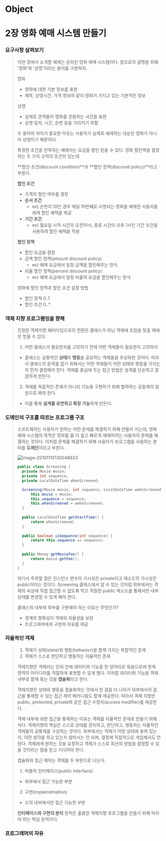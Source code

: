 # Object



# 2장 영화 예매 시스템  만들기



### 요구사항  살펴보기

>이번 장에서 소개할 예제는 온라인 영화 예매 시스템이다. 앞으로의 설명을 위해 '영화'와 '상영'이라는 용어를 구분하자.
>
>영화 
>
>- 영화에 대한 기본 정보를 표현
>  - 제목, 상영시간, 가격 정보와 같이 영화가 가지고 있는 기본적인 정보
>
>상영
>
>- 실제로 관객들이 영화를 관람하는 사건을 표현
>  - 상영 일자, 시간, 순번 등을 가리키기 위함
>
>두 용어의 차이가 중요한 이유는 사용자가 실제로 예매하는 대상은 영화가 아니라 상영이기 때문이다.
>
>특정한 조건을 만족하는 예매자는 요금을 할인 받을 수 있다. 영화 할인액을 결정하는 두 가지 규칙이 조건이 있는데
>
>**할인 조건(discount condition)**과 **할인 정책(discount policy)**라고 부른다.
>
>**할인 조건**
>
>- 가격의 할인 여부를 결정
>  - **순서 조건**
>    - ex) 순번이 10인 경우 매일 10번째로 사영되는 영화를 예매한 사용자들에게 할인 혜택을 제공
>  - **기간 조건**
>    - ex) 월요일 시작 시간이 오전10시, 종료 시간이 오후 1시인 기간 조건을 사용하여 할인 혜택을 적용
>
>**할인 정책**
>
>- 할인 요금을 결정
>  - 금액 할인 정책(amount discount policy)
>    - ex) 예매 요금에서 일정 금액을 할인해주는 방식
>  - 비율 할인 정책(percent discount policy)
>    - ex) 예매 요금에서 일정 비율의 요금을 할인해주는 방식
>
>영화에 할인 정책과 할인 조건 설정 방법
>
>- 할인 정책 0..1
>- 할인 조건 0..*
>



### 객체 지향 프로그램밍을 향해

>진정한 객체지향 패러다임으로의 전환은 클래스가 아닌 객체에 초점을 맞출 때에만 얻을 수 있다.
>
>1. 어떤 클래스가 필요한지를 고민하기 전에 어떤 객체들이 필요한지 고민하라
>  - 클래스는 공통적인 **상태**와 **행동**을 공유하는 객체들을 추상화한 것이다. 따라서 클래스의 윤곽을 잡기 위해서는 어떤 객체들이 어떤 상태와 행동을 가지는지 먼저 결정해야 한다. 객체를 중심에 두는 접근 방법은 설계를 단순하고 깔끔하게 만든다.
>
>2. 객체를 독립적인 존재가 아니라 기능을 구현하기 위해 협력하는 공동체의 일원으로 봐야 한다.
>  - 이를 통해 **설계를 유연하고 확장 가능**하게 만든다.
>



### 도메인의 구조를 따르는 프로그램 구조

>소프트웨어는 사용자가 원하는 어떤 문제를 해결하기 위해 만들어 지는데, 영화 예매 시스템의 목적은 영화를 좀 더 쉽고 빠르게 예매하려는 사용자의 문제를 해결하는 것이다. 이처럼 문제를 해결하기 위해 사용자가 프로그램을 사용하는 분야를 **도메인**이라고 부른다.
>
>![image-20191110130048833](C:\Users\JEONGMIN\AppData\Roaming\Typora\typora-user-images\image-20191110130048833.png)
>
>
>
>```java
>public class Screening {
>	private Movie movie;
>	private int sequence;
>	private LocalDateTime whenScreened;
>
>	Screening(Movie movie, int sequence, LocalDateTime wehnScreened) {
>		this.movie = movie;
>		this.sequence = sequence;
>		this.whenScreened = wehnScreened;
>	}
>	
>	public LocalDateTime getStartTime() {
>		return whenScreened;
>	}
>	
>	public boolean isSequence(int sequence) {
>		return this.sequence == sequence;
>	}
>	
>	public Money getMovieFee() {
>		return movie.getFee();
>	}
>}
>```
>
>여기서 주목할 점은 인스턴스 변수의 가시성은 private이고 메소드의 가시성은 public이라는 것이다.
>Screening 클래스에서 알 수 있는 것처럼 외부에서는 객체의 속성에 직접 접근할 수 없도록 막고 적절한 public 메소드를 통해서만 내부 상태를 변경할 수 있게  해야 한다.
>
>클래스의 내부와 외부를 구분해야 하는 이유는 무엇인가? 
>
>- 경계의 명확성이 객체의 자율성을 보장
>- 프로그래머에게 구현의 자유를 제공



### 자율적인 객체

>1. 객체가 상태(state)와 행동(behavior)을 함께 가지는 복합적인 존재
>2. 객체가 스스로 판단하고 행동하는 자율적인 존재
>
>객체지향은 객체라는 단위 안에 데이터와 기능을 한 덩어리로 묶음으로써 문제 영역의 아이디어를 적절하게 표현할 수 있게 했다. 이처럼 데이터와 기능을 객체 내부로 함께 묶는 것을 **캡슐화**라고 한다.
>
>객체지향은 상태와 행동을 캡슐화하는 것에서 한 걸음 더 나아가 외부에서의 접근을 통제할 수 있는 접근 제어 메커니즘도 함께 제공한다. 따라서 객체 지향은 public, protected, private와 같은 접근 수정자(access modifier)를 제공한다.
>
>객체 내부에 대한 접근을 통제하는 이유는 객체를 자율적인 존재로 만들기 위해서다. 객체지향의 핵심은 스스로 상태를 관리하고, 판단하고, 행동하는 자율적인 객체들의 공통체를 구성하는 것이다. 외부에서는 객체가 어떤 상태에 놓여 있는지, 어떤 생각을 하고 있는지 알아서는 안 되며, 결정에 직접적으로 개입해서도 안된다. 객체에게 원하는 것을 요청하고 객체가 스스로 최선의 방법을 결정할 수 있을 것이라는 점을 믿고 기다려야 한다.
>
>캡슐화와 접근 제어는 객체를 두 부분으로 나눈다.
>
>1. 퍼블릭 인터페이스(public Interface)
>   - 외부에서 접근 가능한 부분
>2. 구현(implemetnation)
>   - 오직 내부에서만 접근 가능한 부분
>
>**인터페이스와 구현의 분리** 원칙은 훌륭한 객체지향 프로그램을 만들기 위해 따라야 하는 핵심 원칙이다.



### 프로그래머의  자유

>

































